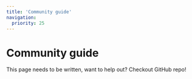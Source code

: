 ```yaml
---
title: 'Community guide'
navigation:
  priority: 25
---
```


# Community guide

This page needs to be written, want to help out? Checkout GitHub repo!
